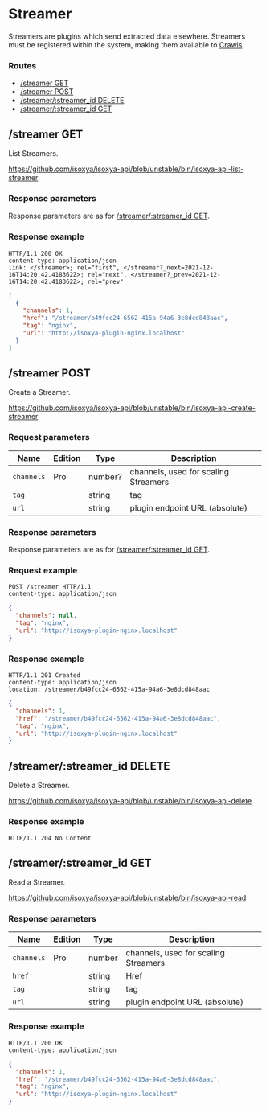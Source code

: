 # Streamer

Streamers are plugins which send extracted data elsewhere. Streamers must be registered within the system, making them available to [Crawls](Crawl.md).

### Routes

- [/streamer GET](#streamer-get)
- [/streamer POST](#streamer-post)
- [/streamer/:streamer_id DELETE](#streamerstreamer_id-delete)
- [/streamer/:streamer_id GET](#streamerstreamer_id-get)


## /streamer GET

List Streamers.

https://github.com/isoxya/isoxya-api/blob/unstable/bin/isoxya-api-list-streamer  

### Response parameters

Response parameters are as for [/streamer/:streamer_id GET](#streamerstreamer_id-get).

### Response example

```http
HTTP/1.1 200 OK
content-type: application/json
link: </streamer>; rel="first", </streamer?_next=2021-12-16T14:20:42.418362Z>; rel="next", </streamer?_prev=2021-12-16T14:20:42.418362Z>; rel="prev"
```

```json
[
  {
    "channels": 1,
    "href": "/streamer/b49fcc24-6562-415a-94a6-3e8dcd848aac",
    "tag": "nginx",
    "url": "http://isoxya-plugin-nginx.localhost"
  }
]
```


## /streamer POST

Create a Streamer.

https://github.com/isoxya/isoxya-api/blob/unstable/bin/isoxya-api-create-streamer  

### Request parameters

| Name       | Edition | Type    | Description                          |
|------------|---------|---------|--------------------------------------|
| `channels` | Pro     | number? | channels, used for scaling Streamers |
| `tag`      |         | string  | tag                                  |
| `url`      |         | string  | plugin endpoint URL (absolute)       |

### Response parameters

Response parameters are as for [/streamer/:streamer_id GET](#streamerstreamer_id-get).

### Request example

```http
POST /streamer HTTP/1.1
content-type: application/json
```

```json
{
  "channels": null,
  "tag": "nginx",
  "url": "http://isoxya-plugin-nginx.localhost"
}
```

### Response example

```http
HTTP/1.1 201 Created
content-type: application/json
location: /streamer/b49fcc24-6562-415a-94a6-3e8dcd848aac
```

```json
{
  "channels": 1,
  "href": "/streamer/b49fcc24-6562-415a-94a6-3e8dcd848aac",
  "tag": "nginx",
  "url": "http://isoxya-plugin-nginx.localhost"
}
```


## /streamer/:streamer_id DELETE

Delete a Streamer.

https://github.com/isoxya/isoxya-api/blob/unstable/bin/isoxya-api-delete  

### Response example

```http
HTTP/1.1 204 No Content
```


## /streamer/:streamer_id GET

Read a Streamer.

https://github.com/isoxya/isoxya-api/blob/unstable/bin/isoxya-api-read  

### Response parameters

| Name       | Edition | Type   | Description                          |
|------------|---------|--------|--------------------------------------|
| `channels` | Pro     | number | channels, used for scaling Streamers |
| `href`     |         | string | Href                                 |
| `tag`      |         | string | tag                                  |
| `url`      |         | string | plugin endpoint URL (absolute)       |

### Response example

```http
HTTP/1.1 200 OK
content-type: application/json
```

```json
{
  "channels": 1,
  "href": "/streamer/b49fcc24-6562-415a-94a6-3e8dcd848aac",
  "tag": "nginx",
  "url": "http://isoxya-plugin-nginx.localhost"
}
```
